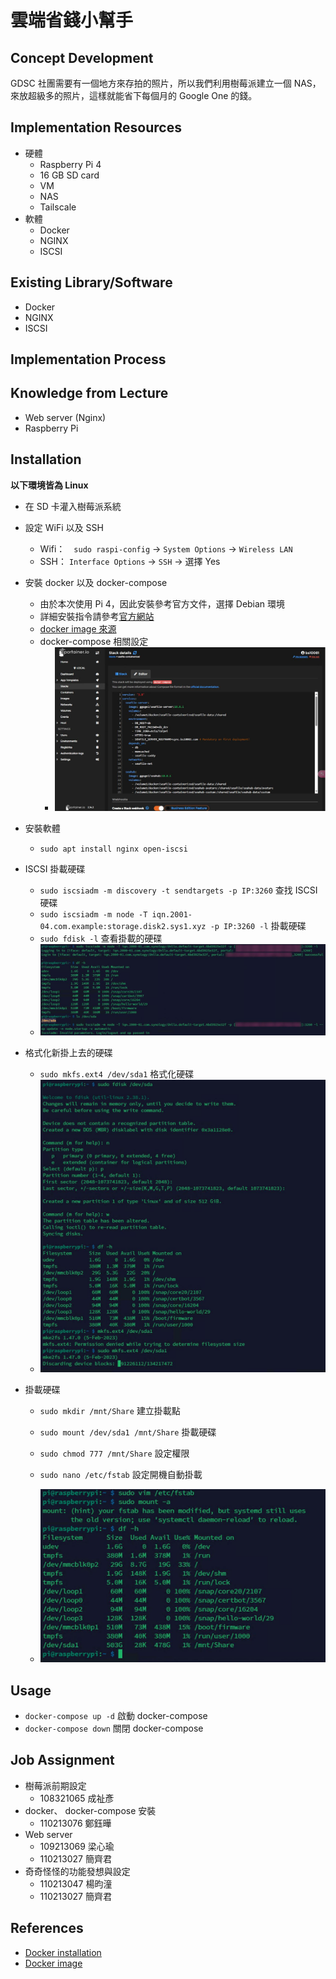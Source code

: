 # 雲端省錢小幫手

## Concept Development
GDSC 社團需要有一個地方來存拍的照片，所以我們利用樹莓派建立一個 NAS，來放超級多的照片，這樣就能省下每個月的 Google One 的錢。

## Implementation Resources
- 硬體
    - Raspberry Pi 4
    - 16 GB SD card
    - VM
    - NAS
    - Tailscale
- 軟體
    - Docker
    - NGINX
    - ISCSI

## Existing Library/Software
- Docker 
- NGINX
- ISCSI

## Implementation Process

## Knowledge from Lecture
- Web server (Nginx)
- Raspberry Pi 

## Installation
**以下環境皆為 Linux**
- 在 SD 卡灌入樹莓派系統
- 設定 WiFi 以及 SSH 
    - Wifi：　`sudo raspi-config` -> `System Options` -> `Wireless LAN`
    - SSH： `Interface Options` -> `SSH` -> 選擇 Yes
- 安裝 docker 以及 docker-compose
    - 由於本次使用 Pi 4，因此安裝參考官方文件，選擇 Debian 環境
    - 詳細安裝指令請參考[官方網站](https://docs.docker.com/engine/install/debian/)
    - [docker image 來源](https://github.com/ggogel/seafile-containerized)
    - docker-compose 相關設定
        - ![Alt text](images/image-3.png)
- 安裝軟體
    -  `sudo apt install nginx open-iscsi`

- ISCSI 掛載硬碟
    - `sudo iscsiadm -m discovery -t sendtargets -p IP:3260` 查找 ISCSI 硬碟
    - `sudo iscsiadm -m node -T iqn.2001-04.com.example:storage.disk2.sys1.xyz -p IP:3260 -l` 掛載硬碟
    - `sudo fdisk -l` 查看掛載的硬碟
    - ![Alt text](images/image.png)
- 格式化新掛上去的硬碟
    - `sudo mkfs.ext4 /dev/sda1` 格式化硬碟
    - ![Alt text](images/image-1.png)
    
- 掛載硬碟
    - `sudo mkdir /mnt/Share` 建立掛載點
    - `sudo mount /dev/sda1 /mnt/Share` 掛載硬碟
    - `sudo chmod 777 /mnt/Share` 設定權限
    - `sudo nano /etc/fstab` 設定開機自動掛載
    
    - ![Alt text](images/image-2.png)

## Usage

- `docker-compose up -d` 啟動 docker-compose
- `docker-compose down` 關閉 docker-compose

## Job Assignment
- 樹莓派前期設定
    - 108321065 成祉彥
- docker、 docker-compose 安裝
    - 110213076 鄭鈺曄
- Web server
    - 109213069 梁心瑜
    - 110213027 簡齊君
- 奇奇怪怪的功能發想與設定
    - 110213047 楊昀潼
    - 110213027 簡齊君

## References
- [Docker installation](https://docs.docker.com/engine/install/debian/)
- [Docker image](https://github.com/ggogel/seafile-containerized)
